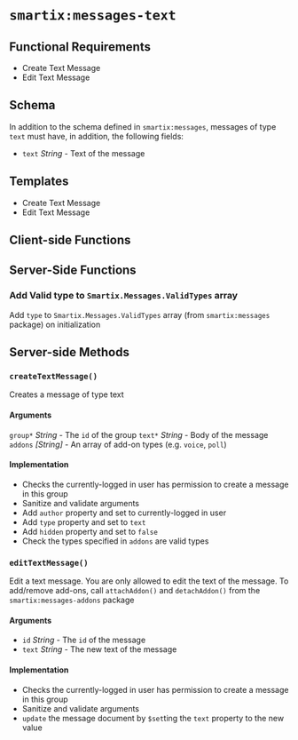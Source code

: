 # `smartix:messages-text`

## Functional Requirements

* Create Text Message
* Edit Text Message

## Schema

In addition to the schema defined in `smartix:messages`, messages of type `text` must have, in addition, the following fields:

* `text` *String* - Text of the message

## Templates

* Create Text Message
* Edit Text Message

## Client-side Functions

## Server-Side Functions

### Add Valid type to `Smartix.Messages.ValidTypes` array

Add `type` to `Smartix.Messages.ValidTypes` array (from `smartix:messages` package) on initialization

## Server-side Methods

### `createTextMessage()`

Creates a message of type text

#### Arguments

`group*` *String* - The `id` of the group
`text*` *String* - Body of the message
`addons` *[String]* - An array of add-on types (e.g. `voice`, `poll`)

#### Implementation

* Checks the currently-logged in user has permission to create a message in this group
* Sanitize and validate arguments
* Add `author` property and set to currently-logged in user
* Add `type` property and set to `text`
* Add `hidden` property and set to `false`
* Check the types specified in `addons` are valid types

### `editTextMessage()`

Edit a text message. You are only allowed to edit the text of the message. To add/remove add-ons, call `attachAddon()` and `detachAddon()` from the `smartix:messages-addons` package

#### Arguments

* `id` *String* - The `id` of the message
* `text` *String* - The new text of the message

#### Implementation

* Checks the currently-logged in user has permission to create a message in this group
* Sanitize and validate arguments
* `update` the message document by `$set`ting the `text` property to the new value